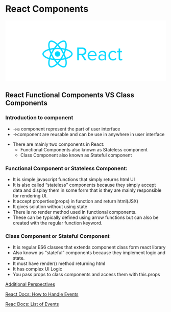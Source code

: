 # React Components
![Screenshot logo](./docs/react.png)

## React Functional Components VS Class Components

### Introduction to component

- ->a component represent the part of user interface
- ->component are reusable and can be use in anywhere in user interface

* There are mainly two components in React:
  - Functional Components also known as Stateless component
  - Class Component also known as Stateful component

### Functional Component or Stateless Component:

- It is simple javascript functions that simply returns html UI
- It is also called “stateless” components because they simply accept data and display them in some form that is they are mainly responsible for rendering UI.
- It accept properties(props) in function and return html(JSX)
- It gives solution without using state
- There is no render method used in functional components.
- These can be typically defined using arrow functions but can also be created with the regular function keyword.

### Class Component or Stateful Component

- It is regular ES6 classes that extends component class form react library
- Also known as “stateful” components because they implement logic and state.
- It must have render() method returning html
- It has complex UI Logic
- You pass props to class components and access them with this.props

[Additional Perspectives](https://articles.wesionary.team/react-functional-components-vs-class-components-86a2d2821a22)

[React Docs: How to Handle Events](https://reactjs.org/docs/handling-events.html)

[Reac Docs: List of Events](https://reactjs.org/docs/events.html)